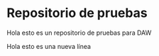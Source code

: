 # Repositorio de pruebas

Hola esto es un repositorio de pruebas para DAW

Hola esto es una nueva línea
